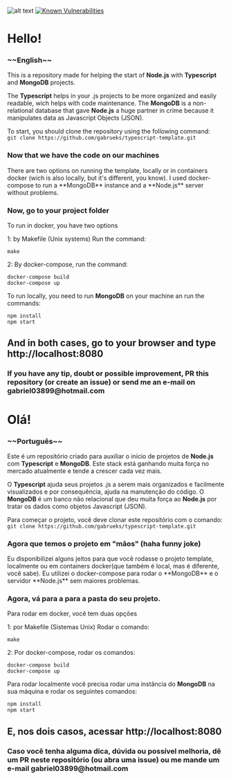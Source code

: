 ![alt text](https://travis-ci.com/gabrueks/typescript-template.svg?branch=master) [![Known Vulnerabilities](https://snyk.io/test/github/gabrueks/typescript-template/badge.svg)](https://snyk.io/test/github/gabrueks/typescript-template)
<h1>Hello!</h1><h3>~~English~~</h3>

This is a repository made for helping the start of **Node.js** with **Typescript** and **MongoDB** projects.

The **Typescript** helps in your .js projects to be more organized and easily readable, wich helps with code maintenance. The **MongoDB** is a non-relational database that gave **Node.js** a huge partner in crime because it manipulates data as Javascript Objects (JSON).

To start, you should clone the repository using the following command: <br>
``` git clone https://github.com/gabrueks/typescript-template.git ```
<br>

<h3>Now that we have the code on our machines</h3>
There are two options on running the template, locally or in containers docker (wich is also locally, but it's different, you know). I used docker-compose to run a **MongoDB** instance and a **Node.js** server without problems.

<h3>Now, go to your project folder</h3>

To run in docker, you have two options

1: by Makefile (Unix systems)
Run the command:
```
make
```

2: By docker-compose, run the command:
```
docker-compose build
docker-compose up
```

To run locally, you need to run **MongoDB** on your machine an run the commands:
```
npm install
npm start
```

<h2>And in both cases, go to your browser and type http://localhost:8080</h2>
<h3>If you have any tip, doubt or possible improvement, PR this repository (or create an issue) or send me an e-mail on gabriel03899@hotmail.com</h3>

<h1>Olá!</h1><h3>~~Português~~</h3>

Este é um repositório criado para auxiliar o inicio de projetos de **Node.js** com **Typescript** e **MongoDB**. Este stack está ganhando muita força no mercado atualmente e tende a crescer cada vez mais.

O **Typescript** ajuda seus projetos .js a serem mais organizados e facilmente visualizados e por consequência, ajuda na manutenção do código. O **MongoDB** é um banco não relacional que deu muita força ao **Node.js** por tratar os dados como objetos Javascript (JSON).

Para começar o projeto, você deve clonar este repositório com o comando:<br>
``` git clone https://github.com/gabrueks/typescript-template.git ```
<br>

<h3>Agora que temos o projeto em "mãos" (haha funny joke)</h3>
Eu disponibilizei alguns jeitos para que você rodasse o projeto template, localmente ou em containers docker(que também é local, mas é diferente, você sabe). Eu utilizei o docker-compose para rodar o **MongoDB** e o servidor **Node.js** sem maiores problemas.

<h3>Agora, vá para a para a pasta do seu projeto.</h3>

Para rodar em docker, você tem duas opções

1: por Makefile (Sistemas Unix)
Rodar o comando:
```
make
```

2: Por docker-compose, rodar os comandos:
```
docker-compose build
docker-compose up
```


Para rodar localmente você precisa rodar uma instância do **MongoDB** na sua máquina e rodar os seguintes comandos:
```
npm install
npm start
```

<h2>E, nos dois casos, acessar http://localhost:8080</h2>
<h3>Caso você tenha alguma dica, dúvida ou possível melhoria, dê um PR neste repositório (ou abra uma issue) ou me mande um e-mail gabriel03899@hotmail.com</h3>
